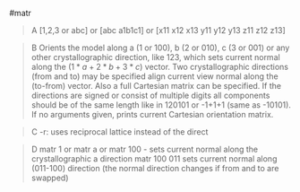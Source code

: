 #matr

>A [1,2,3 or abc] or [abc a1b1c1] or [x11 x12 x13 y11 y12 y13 z11 z12 z13]

>B Orients the model along a (1 or 100), b (2 or 010), c (3 or 001) or any other crystallographic direction, like 123, which sets current normal along the  $(1*a+2*b+3*c)$ vector. Two crystallographic directions (from and to) may be specified align current view normal along the (to-from) vector. Also a full Cartesian matrix can be specified. If the directions are signed or consist of multiple digits all components should be of the same length like in 120101 or -1+1+1 (same as -10101). If no arguments given, prints current Cartesian orientation matrix.

>C -r: uses reciprocal lattice instead of the direct

>D matr 1 or matr a or matr 100 - sets current normal along the crystallographic a direction
matr 100 011 sets current normal along (011-100) direction (the normal direction changes if from and to are swapped)